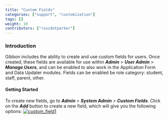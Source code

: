 ```yaml
---
title: "Custom Fields"
categories: ["support", "customization"]
tags: []
weight: 10
contributors: ["rossdotparker"]
---
```


### Introduction

Gibbon includes the ability to create and use custom fields for users. Once created, these fields are available for use within ___Admin___ > ___User Admin___ > ___Manage Users___, and can be enabled to also work in the Application Form and Data Updater modules. Fields can be enabled be role category: student, staff, parent, other. <span style="text-decoration: underline;">

#### Getting Started

</span> To create new fields, go to ___Admin___ > ___System Admin___ > ___Custom Fields___. Click on the ___Add___ button to create a new field, which will give you the following options: [![custom_field1](/wp/2023/10/Custom_fields_1.png)](/wp/2023/10/Custom_fields_1.png)
